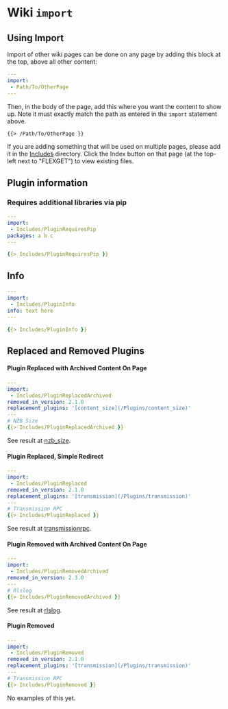 # Wiki `import`

## Using Import
Import of other wiki pages can be done on any page by adding this block at the top, above all other content:
```yaml
---
import:
 - Path/To/OtherPage
---
```

Then, in the body of the page, add this where you want the content to show up. Note it must exactly match the path as entered in the `import` statement above.

```markdown
{{> /Path/To/OtherPage }}
```

If you are adding something that will be used on multiple pages, please add it in the [Includes](/Includes/) directory. Click the Index button on that page (at the top-left next to "FLEXGET") to view existing files.

## Plugin information

### Requires additional libraries via pip
```yaml
---
import:
 - Includes/PluginRequiresPip
packages: a b c
---

{{> Includes/PluginRequiresPip }}
```

## Info

```yaml
---
import:
 - Includes/PluginInfo
info: text here
---

{{> Includes/PluginInfo }}

```

## Replaced and Removed Plugins
#### Plugin Replaced with Archived Content On Page

```yaml
---
import:
 - Includes/PluginReplacedArchived
removed_in_version: 2.1.0
replacement_plugins: '[content_size](/Plugins/content_size)'
---
# NZB Size
{{> Includes/PluginReplacedArchived }}
```

See result at [nzb_size](/Plugins/nzb_size).


#### Plugin Replaced, Simple Redirect
```yaml
---
import:
 - Includes/PluginReplaced
removed_in_version: 2.1.0
replacement_plugins: '[transmission](/Plugins/transmission)'
---
# Transmission RPC
{{> Includes/PluginReplaced }}
```

See result at [transmissionrpc](/Plugins/transmissionrpc).

#### Plugin Removed with Archived Content On Page
```yaml
---
import:
 - Includes/PluginRemovedArchived
removed_in_version: 2.3.0
---
# Rlslog
{{> Includes/PluginRemovedArchived }}
```

See result at [rlslog](/Plugins/rlslog).

#### Plugin Removed
```yaml
---
import:
 - Includes/PluginRemoved
removed_in_version: 2.1.0
replacement_plugins: '[transmission](/Plugins/transmission)'
---
# Transmission RPC
{{> Includes/PluginRemoved }}
```

No examples of this yet.
